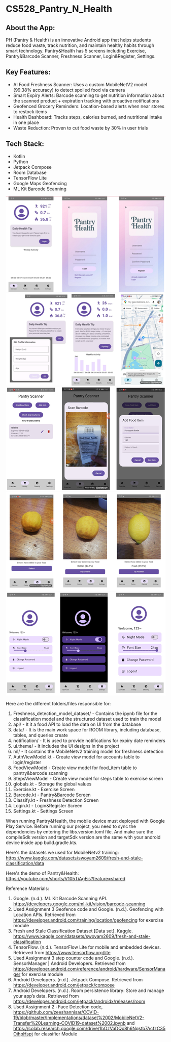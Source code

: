 # CS528_Pantry_N_Health

## About the App:
PH (Pantry & Health) is an innovative Android app that helps students reduce food waste, track nutrition, and maintain healthy habits through smart technology.
Pantry&Health has 5 screens including Exercise, Pantry&Barcode Scanner, Freshness Scanner, Login&Register, Settings.

## Key Features:
- AI Food Freshness Scanner: Uses a custom MobileNetV2 model (99.38% accuracy) to detect spoiled food via camera
- Smart Expiry Alerts: Barcode scanning to get nutrition information about the scanned product + expiration tracking with proactive notifications
- Geofenced Grocery Reminders: Location-based alerts when near stores to restock items
- Health Dashboard: Tracks steps, calories burned, and nutritional intake in one place
- Waste Reduction: Proven to cut food waste by 30% in user trials

## Tech Stack:
- Kotlin
- Python
- Jetpack Compose 
- Room Database
- TensorFlow Lite
- Google Maps Geofencing
- ML Kit Barcode Scanning
  
<img src="Login_register.png" />

<img src="Track_Exercise.png" />

<img src="Pantry_tracker_barcode_scanner.png" />

<img src="Freshness_detector.png" />

<img src="Settings.png" />


Here are the different folders/files responsible for:

1. Freshness_detection_model_dataset/ - Contains the ipynb file for the classification model and the structured dataset used to train the model
2. api/ - It it a food API to load the data on UI from the database
3. data/ - It is the main work space for ROOM library, including database, tables, and queries create
4. notification/ - It is used to provide notifications for expiry date reminders
5. ui.theme/ - It includes the UI designs in the project
6. ml/ - It contains the MobileNetv2 training model for freshness detection
7. AuthViewModel.kt - Create view model for accounts table to login/register
8. FoodViewModel - Create view model for food_item table to pantry&barcode scanning
9. StepsViewModel - Create view model for steps table to exercise screen
10. globals.kt - Storage the global values
11. Exercise.kt - Exercise Screen
12. Barcode.kt - Pantry&Barcode Screen
13. Classify.kt - Freshness Detection Screen
14. Login.kt - Login&Register Screen
15. Settings.kt - Settings Screen

When running Pantry&Health, the mobile device must deployed with Google Play Service. Before running our project, you need to sync the dependencies by entering the libs.version.toml file. And make sure the compileSdk version and targetSdk version are the same with your android device inside app build.gradle.kts.

Here's the datasets we used for MobileNetv2 training:
https://www.kaggle.com/datasets/swoyam2609/fresh-and-stale-classification/data

Here's the demo of Pantry&Health:
https://youtube.com/shorts/V105TiAgEis?feature=shared

Reference Materials:
1. Google. (n.d.). ML Kit Barcode Scanning API. https://developers.google.com/ml-kit/vision/barcode-scanning
2. Used Assignment 3 Geofence code and Google. (n.d.). Geofencing with Location APIs. Retrieved from https://developer.android.com/training/location/geofencing for exercise module
3. Fresh and Stale Classification Dataset [Data set]. Kaggle. https://www.kaggle.com/datasets/swoyam2609/fresh-and-stale-classification 
4. TensorFlow. (n.d.). TensorFlow Lite for mobile and embedded devices. Retrieved from https://www.tensorflow.org/lite
5. Used Assignment 3 step counter code and Google. (n.d.). SensorManager | Android Developers. Retrieved from https://developer.android.com/reference/android/hardware/SensorManager for exercise module
6. Android Developers. (n.d.). Jetpack Compose. Retrieved from https://developer.android.com/jetpack/compose
7. Android Developers. (n.d.). Room persistence library: Store and manage your app’s data. Retrieved from https://developer.android.com/jetpack/androidx/releases/room
8. Used Assignment 2 : Face Detection code, https://github.com/zeeshannisar/COVID-19/blob/master/Implementations/dataset%2002/MobileNetV2-Transfer%20Learning-COVID19-dataset%2002.ipynb and https://colab.research.google.com/drive/1bOzVaDQo8h6Ngstb7AcfzC35OihpHspt for classifier Module
